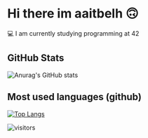 
# Hi there im aaitbelh 🙃

💻  I am currently studying programming at 42



## GitHub Stats

<!-- ![aaitbelh's 42 stats](https://badge42.herokuapp.com/api/stats/aaitbelh?darkmode=true&cursus=42cursus) -->

![Anurag's GitHub stats](https://github-readme-stats.vercel.app/api?username=aaitbelh&show_icons=true) 
## Most used languages (github)
[![Top Langs](https://github-readme-stats.vercel.app/api/top-langs/?username=aaitbelh&langs_count=8)](https://github.com/aaitbelh/github-readme-stats)

![visitors](https://visitor-badge.laobi.icu/badge?page_id=aaitbelh.aaitbelh)


